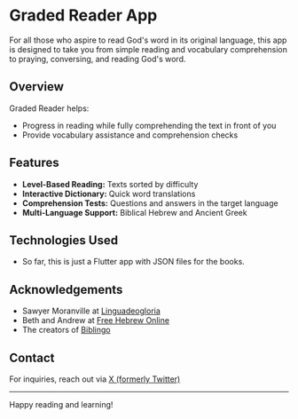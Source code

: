 # Graded Reader App

For all those who aspire to read God's word in its original language, this app is designed to take you from simple reading and vocabulary comprehension to praying, conversing, and reading God's word.

## Overview

Graded Reader helps:
- Progress in reading while fully comprehending the text in front of you
- Provide vocabulary assistance and comprehension checks

## Features

- **Level-Based Reading:** Texts sorted by difficulty
- **Interactive Dictionary:** Quick word translations
- **Comprehension Tests:** Questions and answers in the target language
- **Multi-Language Support:** Biblical Hebrew and Ancient Greek

## Technologies Used

- So far, this is just a Flutter app with JSON files for the books.

## Acknowledgements

- Sawyer Moranville at [Linguadeogloria](https://www.linguadeogloria.com/)
- Beth and Andrew at [Free Hebrew Online](https://freehebrew.online/about-us/)
- The creators of [Biblingo](https://app.biblingo.org/home)

## Contact

For inquiries, reach out via [X (formerly Twitter)](https://x.com/Mason_McCrazy)

---

Happy reading and learning!